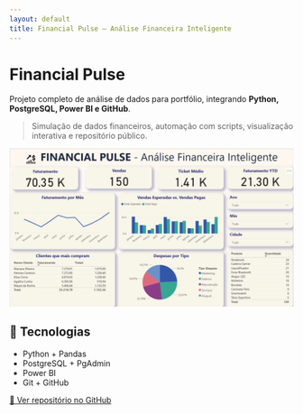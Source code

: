 ```yaml
---
layout: default
title: Financial Pulse – Análise Financeira Inteligente
---
```


# Financial Pulse

Projeto completo de análise de dados para portfólio, integrando **Python, PostgreSQL, Power BI e GitHub**.

> Simulação de dados financeiros, automação com scripts, visualização interativa e repositório público.

![Dashboard](imagens/preview_dashboard.png)

## 🚀 Tecnologias
- Python + Pandas
- PostgreSQL + PgAdmin
- Power BI
- Git + GitHub

[🔗 Ver repositório no GitHub](https://github.com/vazlidiane/financial-pulse)
